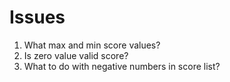 # Issues

1. What max and min score values?
2. Is zero value valid score?
3. What to do with negative numbers in score list?
